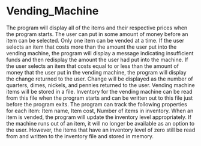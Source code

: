 # Vending_Machine

The program will display all of the items and their respective prices when the program starts. The user can put in some amount of money before an item can be selected. 
Only one item can be vended at a time. If the user selects an item that costs more than the amount the user put into the vending machine, the program will display 
a message indicating insufficient funds and then redisplay the amount the user had put into the machine. If the user selects an item that costs equal to or less than 
the amount of money that the user put in the vending machine, the program will display the change returned to the user. Change will be displayed as the number of 
quarters, dimes, nickels, and pennies returned to the user. Vending machine items will be stored in a file. Inventory for the vending machine can be read from this 
file when the program starts and can be written out to this file just before the program exits. The program can track the following properties 
for each item: Item name, Item cost, Number of items in inventory. When an item is vended, the program will update the inventory level appropriately. 
If the machine runs out of an item, it will no longer be available as an option to the user. However, the items that have an inventory level of zero still be read 
from and written to the inventory file and stored in memory.
